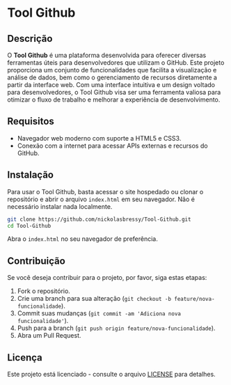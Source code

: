# Tool Github

## Descrição

O **Tool Github** é uma plataforma desenvolvida para oferecer diversas ferramentas úteis para desenvolvedores que utilizam o GitHub. Este projeto proporciona um conjunto de funcionalidades que facilita a visualização e análise de dados, bem como o gerenciamento de recursos diretamente a partir da interface web. Com uma interface intuitiva e um design voltado para desenvolvedores, o Tool Github visa ser uma ferramenta valiosa para otimizar o fluxo de trabalho e melhorar a experiência de desenvolvimento.

## Requisitos

- Navegador web moderno com suporte a HTML5 e CSS3.
- Conexão com a internet para acessar APIs externas e recursos do GitHub.

## Instalação

Para usar o Tool Github, basta acessar o site hospedado ou clonar o repositório e abrir o arquivo `index.html` em seu navegador. Não é necessário instalar nada localmente.

```bash
git clone https://github.com/nickolasbressy/Tool-Github.git
cd Tool-Github
```

Abra o `index.html` no seu navegador de preferência.

## Contribuição

Se você deseja contribuir para o projeto, por favor, siga estas etapas:

1. Fork o repositório.
2. Crie uma branch para sua alteração (`git checkout -b feature/nova-funcionalidade`).
3. Commit suas mudanças (`git commit -am 'Adiciona nova funcionalidade'`).
4. Push para a branch (`git push origin feature/nova-funcionalidade`).
5. Abra um Pull Request.

## Licença

Este projeto está licenciado - consulte o arquivo [LICENSE](LICENSE) para detalhes.

